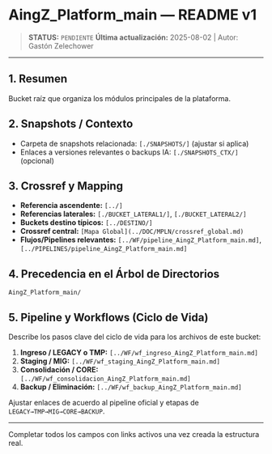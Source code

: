 # AingZ_Platform_main — README v1

> **STATUS:** `PENDIENTE`
> **Última actualización:** 2025-08-02 | Autor: Gastón Zelechower

---

## 1. Resumen
Bucket raíz que organiza los módulos principales de la plataforma.

## 2. Snapshots / Contexto
- Carpeta de snapshots relacionada: `[./SNAPSHOTS/]` (ajustar si aplica)
- Enlaces a versiones relevantes o backups IA: `[./SNAPSHOTS_CTX/]` (opcional)

## 3. Crossref y Mapping
- **Referencia ascendente:** `[../]`
- **Referencias laterales:** `[./BUCKET_LATERAL1/]`, `[./BUCKET_LATERAL2/]`
- **Buckets destino típicos:** `[../DESTINO/]`
- **Crossref central:** `[Mapa Global](../DOC/MPLN/crossref_global.md)`
- **Flujos/Pipelines relevantes:** `[../WF/pipeline_AingZ_Platform_main.md]`, `[../PIPELINES/pipeline_AingZ_Platform_main.md]`

## 4. Precedencia en el Árbol de Directorios
```text
AingZ_Platform_main/
```

## 5. Pipeline y Workflows (Ciclo de Vida)
Describe los pasos clave del ciclo de vida para los archivos de este bucket:
1. **Ingreso / LEGACY o TMP:** `[../WF/wf_ingreso_AingZ_Platform_main.md]`
2. **Staging / MIG:** `[../WF/wf_staging_AingZ_Platform_main.md]`
3. **Consolidación / CORE:** `[../WF/wf_consolidacion_AingZ_Platform_main.md]`
4. **Backup / Eliminación:** `[../WF/wf_backup_AingZ_Platform_main.md]`

Ajustar enlaces de acuerdo al pipeline oficial y etapas de `LEGACY→TMP→MIG→CORE→BACKUP`.

---

Completar todos los campos con links activos una vez creada la estructura real.

